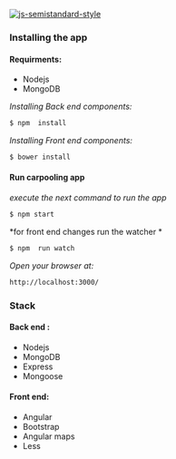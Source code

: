 [![js-semistandard-style](https://img.shields.io/badge/code%20style-semistandard-brightgreen.svg?style=flat-square)](https://github.com/Flet/semistandard)

### Installing the app

#### Requirments:
 - Nodejs
 - MongoDB

*Installing Back end components:*
```sh
$ npm  install
```
 
*Installing Front end components:*
```sh
$ bower install
```
#### Run carpooling app

*execute the next command to run the app*
```sh
$ npm start
```

*for front end changes run the watcher *
```sh
$ npm  run watch
```

*Open your browser at:*
```sh
http://localhost:3000/
```

### Stack

#### Back end :
 - Nodejs
 - MongoDB
 - Express
 - Mongoose
 

#### Front end:
 - Angular
 - Bootstrap
 - Angular maps
 - Less
